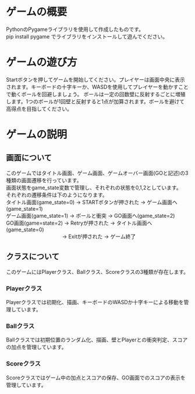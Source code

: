 # ゲームの概要
PythonのPygameライブラリを使用して作成したものです。  
pip install pygame でライブラリをインストールして遊んでください。

# ゲームの遊び方
Startボタンを押してゲームを開始してください。プレイヤーは画面中央に表示されます。キーボードの十字キーか、WASDを使用してプレイヤーを動かすことで動くボールを回避しましょう。
ボールは一定の回数壁に反射するごとに増殖します。1つのボールが1回壁と反射すると1点が加算されます。ボールを避けて高得点を目指してください。

# ゲームの説明
## 画面について
このゲームではタイトル画面、ゲーム画面、ゲームオーバー画面(GOと記述)の3種類の画面遷移を行っています。  
画面状態をgame_state変数で管理し、それぞれの状態を0,1,2としています。  
それぞれの遷移条件は下のようになります。  
タイトル画面(game_state=0) → STARTボタンが押された → ゲーム画面へ(game_state=1)  
ゲーム画面(game_state=1) → ボールと衝突 → GO画面へ(game_state=2)  
GO画面(game=state=2) → Retryが押された → タイトル画面へ(game_state=0)  
　　　　　　　　　　　→ Exitが押された → ゲーム終了
## クラスについて
このゲームにはPlayerクラス、Ballクラス、Scoreクラスの3種類が存在します。  
### Playerクラス
Playerクラスでは初期化、描画、キーボードのWASDか十字キーによる移動を管理しています。
### Ballクラス
Ballクラスでは初期位置のランダム化、描画、壁とPlayerとの衝突判定、スコアの加点を管理しています。
### Scoreクラス
Scoreクラスではゲーム中の加点とスコアの保存、GO画面でのスコアの表示を管理しています。
